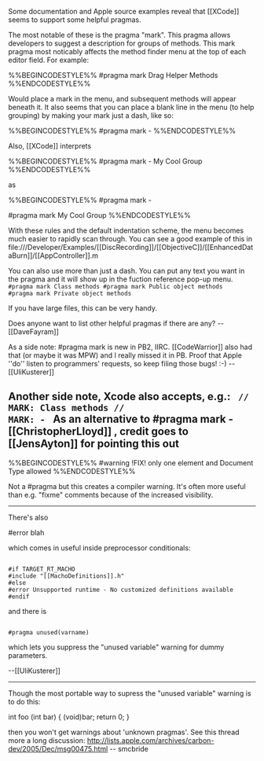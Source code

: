 


Some documentation and Apple source examples reveal that [[XCode]] seems to support some helpful pragmas.

The most notable of these is the pragma "mark". This pragma allows developers to suggest a description for groups of methods. This mark pragma most noticably affects the method finder menu at the top of each editor field. For example:

%%BEGINCODESTYLE%%
#pragma mark Drag Helper Methods
%%ENDCODESTYLE%%

Would place a mark in the menu, and subsequent methods will appear beneath it. It also seems that you can place a blank line in the menu (to help grouping) by making your mark just a dash, like so:

%%BEGINCODESTYLE%%
#pragma mark -
%%ENDCODESTYLE%%

Also, [[XCode]] interprets

%%BEGINCODESTYLE%%
#pragma mark - My Cool Group
%%ENDCODESTYLE%%

as

%%BEGINCODESTYLE%%
#pragma mark -

#pragma mark My Cool Group
%%ENDCODESTYLE%%

With these rules and the default indentation scheme, the menu becomes much easier to rapidly scan through. You can see a good example of this in 
file:///Developer/Examples/[[DiscRecording]]/[[ObjectiveC]]/[[EnhancedDataBurn]]/[[AppController]].m

You can also use more than just a dash. You can put any text you want in the pragma and it will show up in the fuction reference pop-up menu.
<code>
#pragma mark Class methods
#pragma mark Public object methods
#pragma mark Private object methods
</code>

If you have large files, this can be very handy.

Does anyone want to list other helpful pragmas if there are any?
-- [[DaveFayram]]

As a side note: #pragma mark is new in PB2, IIRC. [[CodeWarrior]] also had that (or maybe it was MPW) and I really missed it in PB. Proof that Apple ''do'' listen to programmers' requests, so keep filing those bugs! :-) --[[UliKusterer]]

Another side note, Xcode also accepts, e.g.:
<code>
// MARK: Class methods
// MARK: -
</code>
As an alternative to #pragma mark - [[ChristopherLloyd]] , credit goes to [[JensAyton]] for pointing this out
----

%%BEGINCODESTYLE%%
#warning !FIX! only one element and Document Type allowed
%%ENDCODESTYLE%%

Not a #pragma but this creates a compiler warning. It's often more useful than e.g. "fixme" comments because of the increased visibility.

----

There's also

#error blah

which comes in useful inside preprocessor conditionals:

<code>
#if TARGET_RT_MACHO
#include "[[MachoDefinitions]].h"
#else
#error Unsupported runtime - No customized definitions available
#endif
</code>

and there is

<code>
#pragma unused(varname)
</code>

which lets you suppress the "unused variable" warning for dummy parameters.

--[[UliKusterer]]

----

Though the most portable way to supress the "unused variable" warning is to do this:

int foo (int bar)
{
  (void)bar;
  return 0;
}

then you won't get warnings about 'unknown pragmas'.  See this thread more a long discussion:
<http://lists.apple.com/archives/carbon-dev/2005/Dec/msg00475.html>
-- smcbride